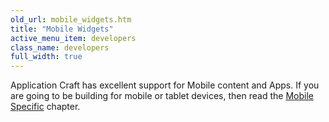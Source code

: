 ```yaml
---
old_url: mobile_widgets.htm
title: "Mobile Widgets"
active_menu_item: developers
class_name: developers
full_width: true
---
```



Application Craft has excellent support for Mobile content and Apps. If you are going to be building for mobile or tablet devices, then read the [Mobile Specific](/developers/documentation/product-guide/mobile-apps-sites/) chapter.

